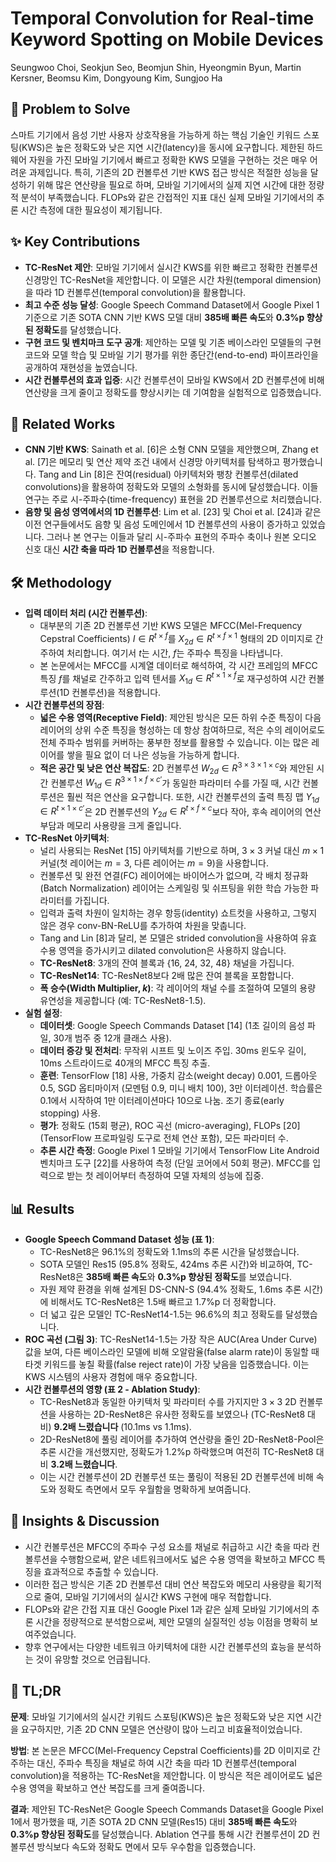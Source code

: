 # Temporal Convolution for Real-time Keyword Spotting on Mobile Devices

Seungwoo Choi, Seokjun Seo, Beomjun Shin, Hyeongmin Byun, Martin Kersner, Beomsu Kim, Dongyoung Kim, Sungjoo Ha

## 🧩 Problem to Solve

스마트 기기에서 음성 기반 사용자 상호작용을 가능하게 하는 핵심 기술인 키워드 스포팅(KWS)은 높은 정확도와 낮은 지연 시간(latency)을 동시에 요구합니다. 제한된 하드웨어 자원을 가진 모바일 기기에서 빠르고 정확한 KWS 모델을 구현하는 것은 매우 어려운 과제입니다. 특히, 기존의 2D 컨볼루션 기반 KWS 접근 방식은 적절한 성능을 달성하기 위해 많은 연산량을 필요로 하며, 모바일 기기에서의 실제 지연 시간에 대한 정량적 분석이 부족했습니다. FLOPs와 같은 간접적인 지표 대신 실제 모바일 기기에서의 추론 시간 측정에 대한 필요성이 제기됩니다.

## ✨ Key Contributions

- **TC-ResNet 제안**: 모바일 기기에서 실시간 KWS를 위한 빠르고 정확한 컨볼루션 신경망인 TC-ResNet을 제안합니다. 이 모델은 시간 차원(temporal dimension)을 따라 1D 컨볼루션(temporal convolution)을 활용합니다.
- **최고 수준 성능 달성**: Google Speech Command Dataset에서 Google Pixel 1 기준으로 기존 SOTA CNN 기반 KWS 모델 대비 **385배 빠른 속도**와 **0.3%p 향상된 정확도**를 달성했습니다.
- **구현 코드 및 벤치마크 도구 공개**: 제안하는 모델 및 기존 베이스라인 모델들의 구현 코드와 모델 학습 및 모바일 기기 평가를 위한 종단간(end-to-end) 파이프라인을 공개하여 재현성을 높였습니다.
- **시간 컨볼루션의 효과 입증**: 시간 컨볼루션이 모바일 KWS에서 2D 컨볼루션에 비해 연산량을 크게 줄이고 정확도를 향상시키는 데 기여함을 실험적으로 입증했습니다.

## 📎 Related Works

- **CNN 기반 KWS**: Sainath et al. [6]은 소형 CNN 모델을 제안했으며, Zhang et al. [7]은 메모리 및 연산 제약 조건 내에서 신경망 아키텍처를 탐색하고 평가했습니다. Tang and Lin [8]은 잔여(residual) 아키텍처와 팽창 컨볼루션(dilated convolutions)을 활용하여 정확도와 모델의 소형화를 동시에 달성했습니다. 이들 연구는 주로 시-주파수(time-frequency) 표현을 2D 컨볼루션으로 처리했습니다.
- **음향 및 음성 영역에서의 1D 컨볼루션**: Lim et al. [23] 및 Choi et al. [24]과 같은 이전 연구들에서도 음향 및 음성 도메인에서 1D 컨볼루션의 사용이 증가하고 있었습니다. 그러나 본 연구는 이들과 달리 시-주파수 표현의 주파수 축이나 원본 오디오 신호 대신 **시간 축을 따라 1D 컨볼루션**을 적용합니다.

## 🛠️ Methodology

- **입력 데이터 처리 (시간 컨볼루션)**:
  - 대부분의 기존 2D 컨볼루션 기반 KWS 모델은 MFCC(Mel-Frequency Cepstral Coefficients) $I ∈ R^{t × f}$를 $X_{2d} ∈ R^{t × f × 1}$ 형태의 2D 이미지로 간주하여 처리합니다. 여기서 $t$는 시간, $f$는 주파수 특징을 나타냅니다.
  - 본 논문에서는 MFCC를 시계열 데이터로 해석하여, 각 시간 프레임의 MFCC 특징 $f$를 채널로 간주하고 입력 텐서를 $X_{1d} ∈ R^{t × 1 × f}$로 재구성하여 시간 컨볼루션(1D 컨볼루션)을 적용합니다.
- **시간 컨볼루션의 장점**:
  - **넓은 수용 영역(Receptive Field)**: 제안된 방식은 모든 하위 수준 특징이 다음 레이어의 상위 수준 특징을 형성하는 데 항상 참여하므로, 적은 수의 레이어로도 전체 주파수 범위를 커버하는 풍부한 정보를 활용할 수 있습니다. 이는 많은 레이어를 쌓을 필요 없이 더 나은 성능을 가능하게 합니다.
  - **적은 공간 및 낮은 연산 복잡도**: 2D 컨볼루션 $W_{2d} ∈ R^{3 × 3 × 1 × c}$와 제안된 시간 컨볼루션 $W_{1d} ∈ R^{3 × 1 × f × c'}$가 동일한 파라미터 수를 가질 때, 시간 컨볼루션은 훨씬 적은 연산을 요구합니다. 또한, 시간 컨볼루션의 출력 특징 맵 $Y_{1d} ∈ R^{t × 1 × c'}$은 2D 컨볼루션의 $Y_{2d} ∈ R^{t × f × c}$보다 작아, 후속 레이어의 연산 부담과 메모리 사용량을 크게 줄입니다.
- **TC-ResNet 아키텍처**:
  - 널리 사용되는 ResNet [15] 아키텍처를 기반으로 하며, $3 × 3$ 커널 대신 $m × 1$ 커널(첫 레이어는 $m=3$, 다른 레이어는 $m=9$)을 사용합니다.
  - 컨볼루션 및 완전 연결(FC) 레이어에는 바이어스가 없으며, 각 배치 정규화(Batch Normalization) 레이어는 스케일링 및 쉬프팅을 위한 학습 가능한 파라미터를 가집니다.
  - 입력과 출력 차원이 일치하는 경우 항등(identity) 쇼트컷을 사용하고, 그렇지 않은 경우 conv-BN-ReLU를 추가하여 차원을 맞춥니다.
  - Tang and Lin [8]과 달리, 본 모델은 strided convolution을 사용하여 유효 수용 영역을 증가시키고 dilated convolution은 사용하지 않습니다.
  - **TC-ResNet8**: 3개의 잔여 블록과 {16, 24, 32, 48} 채널을 가집니다.
  - **TC-ResNet14**: TC-ResNet8보다 2배 많은 잔여 블록을 포함합니다.
  - **폭 승수(Width Multiplier, $k$)**: 각 레이어의 채널 수를 조절하여 모델의 용량 유연성을 제공합니다 (예: TC-ResNet8-1.5).
- **실험 설정**:
  - **데이터셋**: Google Speech Commands Dataset [14] (1초 길이의 음성 파일, 30개 범주 중 12개 클래스 사용).
  - **데이터 증강 및 전처리**: 무작위 시프트 및 노이즈 주입. 30ms 윈도우 길이, 10ms 스트라이드로 40개의 MFCC 특징 추출.
  - **훈련**: TensorFlow [18] 사용, 가중치 감소(weight decay) 0.001, 드롭아웃 0.5, SGD 옵티마이저 (모멘텀 0.9, 미니 배치 100), 3만 이터레이션. 학습률은 0.1에서 시작하여 1만 이터레이션마다 10으로 나눔. 조기 종료(early stopping) 사용.
  - **평가**: 정확도 (15회 평균), ROC 곡선 (micro-averaging), FLOPs [20] (TensorFlow 프로파일링 도구로 전체 연산 포함), 모든 파라미터 수.
  - **추론 시간 측정**: Google Pixel 1 모바일 기기에서 TensorFlow Lite Android 벤치마크 도구 [22]를 사용하여 측정 (단일 코어에서 50회 평균). MFCC를 입력으로 받는 첫 레이어부터 측정하여 모델 자체의 성능에 집중.

## 📊 Results

- **Google Speech Command Dataset 성능 (표 1)**:
  - TC-ResNet8은 96.1%의 정확도와 1.1ms의 추론 시간을 달성했습니다.
  - SOTA 모델인 Res15 (95.8% 정확도, 424ms 추론 시간)와 비교하여, TC-ResNet8은 **385배 빠른 속도**와 **0.3%p 향상된 정확도**를 보였습니다.
  - 자원 제약 환경을 위해 설계된 DS-CNN-S (94.4% 정확도, 1.6ms 추론 시간)에 비해서도 TC-ResNet8은 1.5배 빠르고 1.7%p 더 정확합니다.
  - 더 넓고 깊은 모델인 TC-ResNet14-1.5는 96.6%의 최고 정확도를 달성했습니다.
- **ROC 곡선 (그림 3)**: TC-ResNet14-1.5는 가장 작은 AUC(Area Under Curve) 값을 보여, 다른 베이스라인 모델에 비해 오알람율(false alarm rate)이 동일할 때 타겟 키워드를 놓칠 확률(false reject rate)이 가장 낮음을 입증했습니다. 이는 KWS 시스템의 사용자 경험에 매우 중요합니다.
- **시간 컨볼루션의 영향 (표 2 - Ablation Study)**:
  - TC-ResNet8과 동일한 아키텍처 및 파라미터 수를 가지지만 $3 × 3$ 2D 컨볼루션을 사용하는 2D-ResNet8은 유사한 정확도를 보였으나 (TC-ResNet8 대비) **9.2배 느렸습니다** (10.1ms vs 1.1ms).
  - 2D-ResNet8에 풀링 레이어를 추가하여 연산량을 줄인 2D-ResNet8-Pool은 추론 시간을 개선했지만, 정확도가 1.2%p 하락했으며 여전히 TC-ResNet8 대비 **3.2배 느렸습니다**.
  - 이는 시간 컨볼루션이 2D 컨볼루션 또는 풀링이 적용된 2D 컨볼루션에 비해 속도와 정확도 측면에서 모두 우월함을 명확하게 보여줍니다.

## 🧠 Insights & Discussion

- 시간 컨볼루션은 MFCC의 주파수 구성 요소를 채널로 취급하고 시간 축을 따라 컨볼루션을 수행함으로써, 얕은 네트워크에서도 넓은 수용 영역을 확보하고 MFCC 특징을 효과적으로 추출할 수 있습니다.
- 이러한 접근 방식은 기존 2D 컨볼루션 대비 연산 복잡도와 메모리 사용량을 획기적으로 줄여, 모바일 기기에서의 실시간 KWS 구현에 매우 적합합니다.
- FLOPs와 같은 간접 지표 대신 Google Pixel 1과 같은 실제 모바일 기기에서의 추론 시간을 정량적으로 분석함으로써, 제안 모델의 실질적인 성능 이점을 명확히 보여주었습니다.
- 향후 연구에서는 다양한 네트워크 아키텍처에 대한 시간 컨볼루션의 효능을 분석하는 것이 유망할 것으로 언급됩니다.

## 📌 TL;DR

**문제**: 모바일 기기에서의 실시간 키워드 스포팅(KWS)은 높은 정확도와 낮은 지연 시간을 요구하지만, 기존 2D CNN 모델은 연산량이 많아 느리고 비효율적이었습니다.

**방법**: 본 논문은 MFCC(Mel-Frequency Cepstral Coefficients)를 2D 이미지로 간주하는 대신, 주파수 특징을 채널로 하여 시간 축을 따라 1D 컨볼루션(temporal convolution)을 적용하는 TC-ResNet을 제안합니다. 이 방식은 적은 레이어로도 넓은 수용 영역을 확보하고 연산 복잡도를 크게 줄여줍니다.

**결과**: 제안된 TC-ResNet은 Google Speech Commands Dataset을 Google Pixel 1에서 평가했을 때, 기존 SOTA 2D CNN 모델(Res15) 대비 **385배 빠른 속도**와 **0.3%p 향상된 정확도**를 달성했습니다. Ablation 연구를 통해 시간 컨볼루션이 2D 컨볼루션 방식보다 속도와 정확도 면에서 모두 우수함을 입증했습니다.
